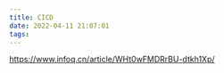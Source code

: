 ```yaml
---
title: CICD
date: 2022-04-11 21:07:01
tags:
---
```

https://www.infoq.cn/article/WHt0wFMDRrBU-dtkh1Xp/